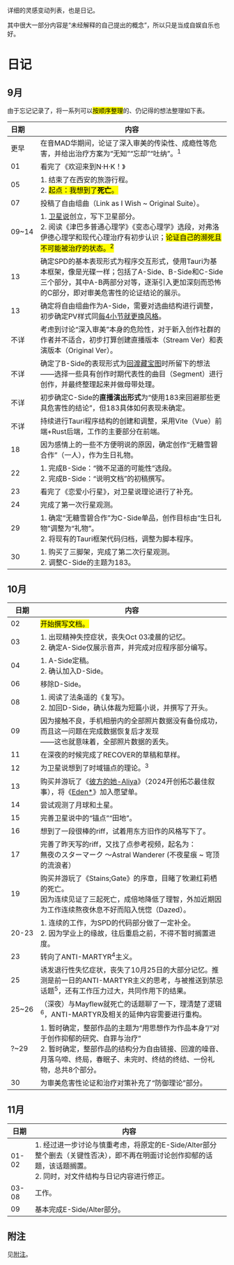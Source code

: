 详细的灵感变动列表，也是日记。

其中很大一部分内容是“未经解释的自己提出的概念”，所以只是当成自娱自乐也好。

# 日记

## 9月

由于忘记记录了，将一系列可以<mark>按顺序整理</mark>的、仍记得的想法整理如下表。

|日期|内容|
|:--|--|
|更早|在音MAD华期间，论证了深入审美的传染性、成瘾性等危害，并给出治疗方案为“无知”“忘却”“吐纳”。<sup>1</sup>|
|01|看完了《欢迎来到N·H·K！》|
|05|1. 结束了在西安的旅游行程。<br>2. <mark>起点：我想到了**死亡**。</mark>|
|07|投稿了自由组曲（Link as I Wish ~ Original Suite）。|
|09~14|1. [卫星说](./theory/sate-theory.md)创立，写下卫星部分。<br>2. 阅读《津巴多普通心理学》《变态心理学》选段，对弗洛伊德心理学和现代心理治疗有初步认识；<mark>论证自己的濒死且不可能被治疗的状态。<sup>2</sup></mark>|
|13|确定SPD的基本表现形式为程序交互形式，使用Tauri为基本框架，像是光碟一样；包括了A-Side、B-Side和C-Side三个部分，其中A-B两部分对等，逐渐引入更加深刻而恐怖的C部分，即对审美危害性的论证结论的展示。|
|13|确定将自由组曲作为A-Side，需要对选曲结构进行调整，初步确定PV样式同[每4小节就更换风格](https://www.bilibili.com/video/BV15N4y1B7Wx)。|
|不详|考虑到讨论“深入审美”本身的危险性，对于新入创作社群的作者并不适合，初步打算创建直播版本（Stream Ver）和表演版本（Original Ver）。|
|不详|确定了B-Side的表现形式为[回渡藏宝图](https://lachrymal.net/bxm2021/)时所留下的想法——选择一些具有创作时期代表性的曲目（Segment）进行创作，并最终整理起来并做母带处理。|
|不详|初步确定C-Side的**直播演出形式**为“使用183来回避那些更具危害性的结论”，但183具体如何表现未确定。|
|不详|持续进行Tauri程序结构的创建和调整，采用Vite（Vue）前端+Rust后端，工作的主要部分在前端。|
|18|因为感情上的一些不方便明说的原因，确定创作“无糖雪碧合作”（一人），作为生日礼物。|
|22|1. 完成B-Side：“微不足道的可能性”选段。<br>2. 完成B-Side：“说明文档”的初稿撰写。|
|23|看完了《恋爱小行星》，对卫星说理论进行了补充。|
|24|完成了第一次行星观测。|
|29|1. 确定“无糖雪碧合作”为C-Side单品，创作目标由“生日礼物”调整为“礼物”。<br>2. 将现有的Tauri框架代码归档，调整为脚本程序。|
|30|1. 购买了三脚架，完成了第二次行星观测。<br>2. 调整C-Side的主题为183。|

## 10月

|日期|内容|
|--|--|
|02|<mark>开始撰写文档。</mark>|
|03|1. 出现精神失控症状，丧失Oct 03凌晨的记忆。<br>2. 确定A-Side仅展示音声，并完成对应程序部分编写。|
|04|1. A-Side定稿。<br>2. 确认加入D-Side。|
|06|移除D-Side。|
|08|1. 阅读了法条遥的《复写》。<br>2. 加回D-Side，确认体裁为短篇小说，并撰写了开头。|
|09|因为接触不良，手机相册内的全部照片数据没有备份成功，而且这一问题在完成数据恢复后才发现<br>——这也就意味着，全部照片数据的丢失。|
|11|在深夜的时候完成了RECOVER的草稿和草样。|
|12|为卫星说想到了时域锚点的理论。<sup>3</sup>|
|13|购买并游玩了《[彼方的她-Aliya](https://store.steampowered.com/app/2704110/Aliya/)》（2024开创拓芯最佳叙事），将《[Eden*](https://store.steampowered.com/app/315810/eden/)》加入愿望单。|
|14|尝试观测了月球和土星。|
|15|完善卫星说中的“锚点”“田地”。|
|16|想到了一段很棒的riff，试着用东方旧作的风格写下了。|
|17|完善了昨天写的riff，又找了点参考视频，起名为：<br>無夜のスターマーク ～Astral Wanderer (不夜星痕 ~ 穹顶的流浪者）|
|19|购买并游玩了《Stains;Gate》的序章，目睹了牧濑红莉栖的死亡。<br>因为连续见证了三起死亡，成倍地降低了理智，外加近期因为工作连续熬夜休息不好而陷入恍惚（Dazed）。|
|20-23|1. 连续的工作，为SPD的代码部分做了一定补全。<br>2. 因为学业上的缘故，往后重启之前，不得不暂时搁置进度。|
|23|转向了ANTI-MARTYR<sup>4</sup>主义。|
|25|诱发退行性失忆症状，丧失了10月25日的大部分记忆。推测是前一日的ANTI-MARTYR主义的思考，与被推送到禁忌话题<sup>5</sup>，还有工作压力过大，共同作用下的结果。|
|25~26|（深夜）与Mayflew就死亡的话题聊了一下，理清楚了逻辑<sup>6</sup>，ANTI-MARTYR及相关的延伸内容需要进行重构。|
|?~29|1. 暂时确定，整部作品的主题为“用思想作为作品本身”/“对于创作抑郁的研究、自罪与治疗”<br>2. 暂时确定，整部作品的结构分为自由链接、回渡的噪音、月落乌啼、终局，春眠子、未完时、终结的终结、一份礼物，总共8个部分。|
|30|为审美危害性论证和治疗对策补充了“防御理论”部分。|

## 11月

|日期|内容|
|--|--|
|01-02|1. 经过进一步讨论与慎重考虑，将原定的E-Side/Alter部分整个删去（关键性否决），即不再在明面讨论创作抑郁的话题，该话题搁置。<br>2. 同时，对文件结构与日记内容进行修正。|
|03-08|工作。|
|09|基本完成E-Side/Alter部分。|



## 附注

见[附注](diary-addon.md)。